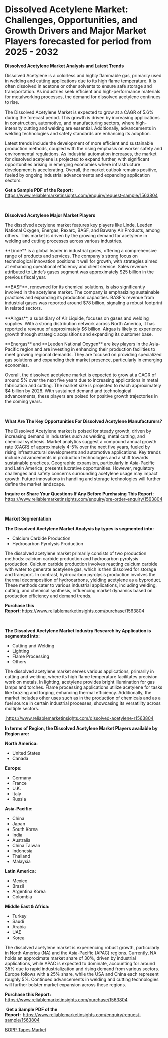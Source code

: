 <p><h1>Dissolved Acetylene Market: Challenges, Opportunities, and Growth Drivers and Major Market Players forecasted for period from 2025 - 2032</h1></p><p><strong>Dissolved Acetylene Market Analysis and Latest Trends</strong></p>
<p><p>Dissolved Acetylene is a colorless and highly flammable gas, primarily used in welding and cutting applications due to its high flame temperature. It is often dissolved in acetone or other solvents to ensure safe storage and transportation. As industries seek efficient and high-performance materials for metalworking processes, the demand for dissolved acetylene continues to rise.</p><p>The Dissolved Acetylene Market is expected to grow at a CAGR of 5.6% during the forecast period. This growth is driven by increasing applications in construction, automotive, and manufacturing sectors, where high-intensity cutting and welding are essential. Additionally, advancements in welding technologies and safety standards are enhancing its adoption. </p><p>Latest trends include the development of more efficient and sustainable production methods, coupled with the rising emphasis on worker safety and environmental regulations. As industrial automation increases, the market for dissolved acetylene is projected to expand further, with significant opportunities arising in emerging economies where infrastructure development is accelerating. Overall, the market outlook remains positive, fueled by ongoing industrial advancements and expanding application sectors.</p></p>
<p><strong>Get a Sample PDF of the Report:&nbsp;</strong> <a href="https://www.reliablemarketinsights.com/enquiry/request-sample/1563804?utm_campaign=3295&utm_medium=2&utm_source=Github&utm_content=ia&utm_term=02042025&utm_id=dissolved-acetylene">https://www.reliablemarketinsights.com/enquiry/request-sample/1563804</a></p>
<p>&nbsp;</p>
<p><strong>Dissolved Acetylene Major Market Players</strong></p>
<p><p>The dissolved acetylene market features key players like Linde, Leeden National Oxygen, Energas, Rexarc, BASF, and Bawany Air Products, among others. This market is driven by the growing demand for acetylene in welding and cutting processes across various industries.</p><p>**Linde** is a global leader in industrial gases, offering a comprehensive range of products and services. The company's strong focus on technological innovation positions it well for growth, with strategies aimed at enhancing operational efficiency and client service. Sales revenue attributed to Linde’s gases segment was approximately $25 billion in the previous fiscal year.</p><p>**BASF**, renowned for its chemical solutions, is also significantly involved in the acetylene market. The company is emphasizing sustainable practices and expanding its production capacities. BASF's revenue from industrial gases was reported around $78 billion, signaling a robust footprint in related sectors.</p><p>**Airgas**, a subsidiary of Air Liquide, focuses on gases and welding supplies. With a strong distribution network across North America, it has reported a revenue of approximately $6 billion. Airgas is likely to experience growth through strategic acquisitions and expanding its customer base.</p><p>**Energas** and **Leeden National Oxygen** are key players in the Asia-Pacific region and are investing in enhancing their production facilities to meet growing regional demands. They are focused on providing specialized gas solutions and expanding their market presence, particularly in emerging economies.</p><p>Overall, the dissolved acetylene market is expected to grow at a CAGR of around 5% over the next five years due to increasing applications in metal fabrication and cutting. The market size is projected to reach approximately $4 billion by 2028. With sustained demand and technological advancements, these players are poised for positive growth trajectories in the coming years.</p></p>
<p>&nbsp;</p>
<p><strong>What Are The Key Opportunities For Dissolved Acetylene Manufacturers?</strong></p>
<p><p>The Dissolved Acetylene market is poised for steady growth, driven by increasing demand in industries such as welding, metal cutting, and chemical synthesis. Market analytics suggest a compound annual growth rate (CAGR) of approximately 4-5% over the next five years, fueled by rising infrastructural developments and automotive applications. Key trends include advancements in production technologies and a shift towards sustainable practices. Geographic expansion, particularly in Asia-Pacific and Latin America, presents lucrative opportunities. However, regulatory challenges and safety concerns surrounding acetylene usage may impact growth. Future innovations in handling and storage technologies will further define the market landscape.</p></p>
<p><strong>Inquire or Share Your Questions If Any Before Purchasing This Report:</strong> <a href="https://www.reliablemarketinsights.com/enquiry/pre-order-enquiry/1563804?utm_campaign=3295&utm_medium=2&utm_source=Github&utm_content=ia&utm_term=02042025&utm_id=dissolved-acetylene">https://www.reliablemarketinsights.com/enquiry/pre-order-enquiry/1563804</a></p>
<p>&nbsp;</p>
<p><strong>Market Segmentation</strong></p>
<p><strong>The Dissolved Acetylene Market Analysis by types is segmented into:</strong></p>
<p><ul><li>Calcium Carbide Production</li><li>Hydrocarbon Pyrolysis Production</li></ul></p>
<p><p>The dissolved acetylene market primarily consists of two production methods: calcium carbide production and hydrocarbon pyrolysis production. Calcium carbide production involves reacting calcium carbide with water to generate acetylene gas, which is then dissolved for storage and transport. In contrast, hydrocarbon pyrolysis production involves the thermal decomposition of hydrocarbons, yielding acetylene as a byproduct. These methods cater to various industrial applications, including welding, cutting, and chemical synthesis, influencing market dynamics based on production efficiency and demand trends.</p></p>
<p><strong>Purchase this Report:&nbsp;</strong><a href="https://www.reliablemarketinsights.com/purchase/1563804?utm_campaign=3295&utm_medium=2&utm_source=Github&utm_content=ia&utm_term=02042025&utm_id=dissolved-acetylene">https://www.reliablemarketinsights.com/purchase/1563804</a></p>
<p>&nbsp;</p>
<p><strong>The Dissolved Acetylene Market Industry Research by Application is segmented into:</strong></p>
<p><ul><li>Cutting and Welding</li><li>Lighting</li><li>Flame Processing</li><li>Others</li></ul></p>
<p><p>The dissolved acetylene market serves various applications, primarily in cutting and welding, where its high flame temperature facilitates precision work on metals. In lighting, acetylene provides bright illumination for gas lamps and torches. Flame processing applications utilize acetylene for tasks like brazing and forging, enhancing thermal efficiency. Additionally, the market includes other uses such as in the production of chemicals and as a fuel source in certain industrial processes, showcasing its versatility across multiple sectors.</p></p>
<p><a href="https://www.reliablemarketinsights.com/dissolved-acetylene-r1563804?utm_campaign=3295&utm_medium=2&utm_source=Github&utm_content=ia&utm_term=02042025&utm_id=dissolved-acetylene">&nbsp;https://www.reliablemarketinsights.com/dissolved-acetylene-r1563804</a></p>
<p><strong>In terms of Region, the Dissolved Acetylene Market Players available by Region are:</strong></p>
<p>
    <p> <strong> North America: </strong>
        <ul>
            <li>United States</li>
            <li>Canada</li>
        </ul>
        </p> 
    <p> <strong> Europe: </strong>
        <ul>
            <li>Germany</li>
            <li>France</li>
            <li>U.K.</li>
            <li>Italy</li>
            <li>Russia</li>
        </ul>
        </p> 
    <p> <strong> Asia-Pacific: </strong>
        <ul>
            <li>China</li>
            <li>Japan</li>
            <li>South Korea</li>
            <li>India</li>
            <li>Australia</li>
            <li>China Taiwan</li>
            <li>Indonesia</li>
            <li>Thailand</li>
            <li>Malaysia</li>
        </ul>
        </p> 
    <p> <strong> Latin America: </strong>
        <ul>
            <li>Mexico</li>
            <li>Brazil</li>
            <li>Argentina Korea</li>
            <li>Colombia</li>
        </ul>
        </p> 
    <p> <strong> Middle East & Africa: </strong>
        <ul>
            <li>Turkey</li>
            <li>Saudi</li>
            <li>Arabia</li>
            <li>UAE</li>
            <li>Korea</li>
        </ul>
    </p>
    </p>
<p><p>The dissolved acetylene market is experiencing robust growth, particularly in North America (NA) and the Asia-Pacific (APAC) regions. Currently, NA holds an approximate market share of 30%, driven by industrial applications, while APAC is expected to dominate, accounting for around 35% due to rapid industrialization and rising demand from various sectors. Europe follows with a 25% share, while the USA and China each represent roughly 5%. Continued advancements in welding and cutting technologies will further bolster market expansion across these regions.</p></p>
<p><strong>Purchase this Report: </strong><a href="https://www.reliablemarketinsights.com/purchase/1563804?utm_campaign=3295&utm_medium=2&utm_source=Github&utm_content=ia&utm_term=02042025&utm_id=dissolved-acetylene">https://www.reliablemarketinsights.com/purchase/1563804</a></p>
<p>&nbsp;<strong>Get a Sample PDF of the Report:&nbsp;&nbsp;</strong><a href="https://www.reliablemarketinsights.com/enquiry/request-sample/1563804?utm_campaign=3295&utm_medium=2&utm_source=Github&utm_content=ia&utm_term=02042025&utm_id=dissolved-acetylene">https://www.reliablemarketinsights.com/enquiry/request-sample/1563804</a></p>
<p><strong></strong></p>
<p><p><a href="https://github.com/huelarnzeba29/Market-Research-Report-List-1/blob/main/bopp-tapes-market.md?utm_campaign=3295&utm_medium=2&utm_source=Github&utm_content=ia&utm_term=02042025&utm_id=dissolved-acetylene">BOPP Tapes Market</a></p></p>